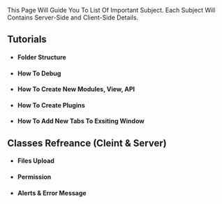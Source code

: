 This Page Will Guide You To List Of Important Subject.
Each Subject Will Contains Server-Side and Client-Side Details.

## Tutorials 
* #### Folder Structure 
* #### How To Debug
* #### How To Create New Modules, View, API 
* #### How To Create Plugins
* #### How To Add New Tabs To Exsiting Window 

## Classes Refreance  (Cleint & Server)
* #### Files Upload
* #### Permission
* #### Alerts & Error Message
